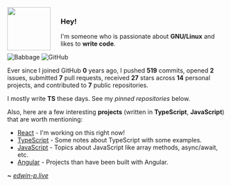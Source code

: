 <img align="left" width="100px" style="padding-right: 20px"  src="https://upload.wikimedia.org/wikipedia/commons/thumb/a/a7/React-icon.svg/2300px-React-icon.svg.png">

### Hey!

I'm someone who is passionate about **GNU/Linux** and likes to **write code**.

![Babbage](https://img.shields.io/badge/M8--Babbage-%C2%A1Howdy!-lightgrey)
![GitHub](https://shields.io/github/followers/M8-Babbage?label=Follow)


Ever since I joined GitHub **0** years ago, I pushed **519** commits, opened **2** issues, submitted **7** pull requests, received **27** stars across **14** personal projects, and contributed to **7** public repositories.

I mostly write **TS** these days. See my _pinned repositories_ below.

Also, here are a few interesting **projects** (written in **TypeScript**, **JavaScript**) that are worth mentioning:

- [React](https://github.com/M8-Babbage/React) - I'm working on this right now!
- [TypeScript](https://github.com/M8-Babbage/Notes/tree/main/typescript) - Some notes about TypeScript with some examples.
- [JavaScript](https://github.com/M8-Babbage/Notes/tree/main/javascript) - Topics about JavaScript like array methods, async/await, etc.
- [Angular](https://github.com/M8-Babbage/Angular) - Projects than have been built with Angular.

**~** [_edwin-p.live_](https://edwin-p.live/)
